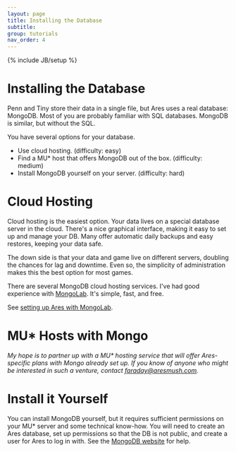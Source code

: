 ```yaml
---
layout: page
title: Installing the Database
subtitle: 
group: tutorials
nav_order: 4
---
```

{% include JB/setup %}

# Installing the Database

Penn and Tiny store their data in a single file, but Ares uses a real database: MongoDB.  Most of you are probably familiar with SQL databases.  MongoDB is similar, but without the SQL.

You have several options for your database.

* Use cloud hosting.  (difficulty: easy)
* Find a MU* host that offers MongoDB out of the box.  (difficulty: medium)
* Install MongoDB yourself on your server. (difficulty: hard)

# Cloud Hosting

Cloud hosting is the easiest option.  Your data lives on a special database server in the cloud.  There's a nice graphical interface, making it easy to set up and manage your DB.  Many offer automatic daily backups and easy restores, keeping your data safe.

The down side is that your data and game live on different servers, doubling the chances for lag and downtime.  Even so, the simplicity of administration makes this the best option for most games.

There are several MongoDB cloud hosting services.  I've had good experience with [MongoLab](https://mongolab.com/).  It's simple, fast, and free.  

See [setting up Ares with MongoLab]({{site.siteroot}}tutorials/db-mongolab-setup.html).

# MU* Hosts with Mongo

*My hope is to partner up with a MU\* hosting service that will offer Ares-specific plans with Mongo already set up.  If you know of anyone who might be interested in such a venture, contact faraday@aresmush.com.* 

# Install it Yourself

You can install MongoDB yourself, but it requires sufficient permissions on your MU* server and some technical know-how.  You will need to create an Ares database, set up permissions so that the DB is not public, and create a user for Ares to log in with. See the [MongoDB website](http://docs.mongodb.org/manual/installation/) for help.







